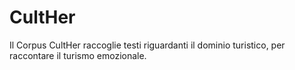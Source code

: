 # CultHer
Il Corpus CultHer raccoglie testi riguardanti il dominio turistico, per raccontare il turismo emozionale.
